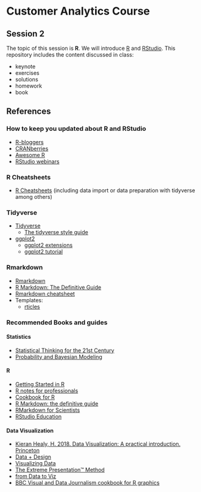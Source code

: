 # Customer Analytics Course

## Session 2

The topic of this session is **R**. We will introduce [R](https://www.r-project.org) and [RStudio](https://www.rstudio.com). This repository includes the content discussed in class:

  - keynote
  - exercises
  - solutions
  - homework
  - book
  
## References

### How to keep you updated about R and RStudio

  - [R-bloggers](https://www.r-bloggers.com)
  - [CRANberries](http://dirk.eddelbuettel.com/cranberries/)
  - [Awesome R](https://awesome-r.com)
  - [RStudio webinars](https://github.com/rstudio/webinars)

### R Cheatsheets

  - [R Cheatsheets](https://www.rstudio.com/resources/cheatsheets/) (including data import or data preparation with tidyverse among others)

### Tidyverse

  - [Tidyverse](https://www.tidyverse.org) 
    - [The tidyverse style guide](https://style.tidyverse.org/index.html)
  - [ggplot2](https://ggplot2.tidyverse.org)
    - [ggplot2 extensions](http://www.ggplot2-exts.org)
    - [ggplot2 tutorial](http://r-statistics.co/Complete-Ggplot2-Tutorial-Part1-With-R-Code.html)

### Rmarkdown

  - [Rmarkdown](https://rmarkdown.rstudio.com)
  - [R Markdown: The Definitive Guide](https://bookdown.org/yihui/rmarkdown/)
  - [Rmarkdown cheatsheet](https://www.rstudio.com/wp-content/uploads/2016/03/rmarkdown-cheatsheet-2.0.pdf)
  - Templates:
    - [rticles](https://github.com/rstudio/rticles)

### Recommended Books and guides

#### Statistics

  - [Statistical Thinking for the 21st Century](http://statsthinking21.org/index.html)
  - [Probability and Bayesian Modeling](https://bayesball.github.io/BOOK/probability-a-measurement-of-uncertainty.html)

#### R
  
  - [Getting Started in R](https://github.com/eddelbuettel/gsir-te/blob/master/Getting-Started-in-R.pdf)
  - [R notes for professionals](https://goalkicker.com/RBook/)
  - [Cookbook for R](http://www.cookbook-r.com)
  - [R Markdown: the definitive guide](https://bookdown.org/yihui/rmarkdown/)
  - [RMarkdown for Scientists](https://rmd4sci.njtierney.com)
  - [RStudio Education](https://education.rstudio.com)
 
#### Data Visualization
 
  - [Kieran Healy, H. 2018. Data Visualization: A practical introduction. Princeton](http://socviz.co)
  - [Data + Design](https://infoactive.co/data-design/titlepage01.html)
  - [Visualizing Data](http://www.visualisingdata.com/resources/)
  - [The Extreme Presentation™ Method](https://extremepresentation.com)
  - [from Data to Viz](https://www.data-to-viz.com)
  - [BBC Visual and Data Journalism cookbook for R graphics](https://bbc.github.io/rcookbook/)
